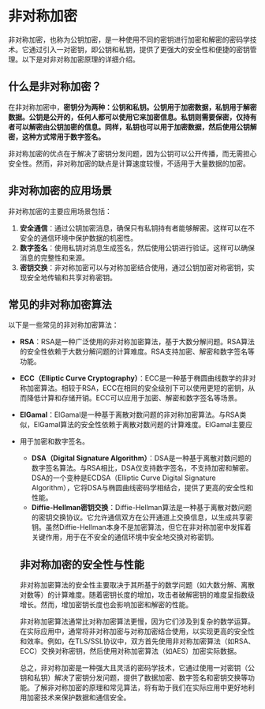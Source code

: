 # 非对称加密

非对称加密，也称为公钥加密，是一种使用不同的密钥进行加密和解密的密码学技术。它通过引入一对密钥，即公钥和私钥，提供了更强大的安全性和便捷的密钥管理。以下是对非对称加密原理的详细介绍。

## 什么是非对称加密？

在非对称加密中，**密钥分为两种：公钥和私钥。公钥用于加密数据，私钥用于解密数据。公钥是公开的，任何人都可以使用它来加密信息。私钥则需要保密，仅持有者可以解密由公钥加密的信息。同样，私钥也可以用于加密数据，然后使用公钥解密，这种方式常用于数字签名。**

非对称加密的优点在于解决了密钥分发问题，因为公钥可以公开传播，而无需担心安全性。然而，非对称加密的缺点是计算速度较慢，不适用于大量数据的加密。

## 非对称加密的应用场景

非对称加密的主要应用场景包括：

1. **安全通信**：通过公钥加密消息，确保只有私钥持有者能够解密。这样可以在不安全的通信环境中保护数据的机密性。
2. **数字签名**：使用私钥对消息生成签名，然后使用公钥进行验证。这样可以确保消息的完整性和来源。
3. **密钥交换**：非对称加密可以与对称加密结合使用，通过公钥加密对称密钥，实现安全地传输和共享对称密钥。

## 常见的非对称加密算法

以下是一些常见的非对称加密算法：

- **RSA**：RSA是一种广泛使用的非对称加密算法，基于大数分解问题。RSA算法的安全性依赖于大数分解问题的计算难度。RSA支持加密、解密和数字签名等功能。

- **ECC（Elliptic Curve Cryptography）**：ECC是一种基于椭圆曲线数学的非对称加密算法。相较于RSA，ECC在相同的安全级别下可以使用更短的密钥，从而降低计算和存储开销。ECC可以应用于加密、解密和数字签名等场景。

- **ElGamal**：ElGamal是一种基于离散对数问题的非对称加密算法。与RSA类似，ElGamal算法的安全性依赖于离散对数问题的计算难度。ElGamal主要应

- 用于加密和数字签名。

  - **DSA（Digital Signature Algorithm）**：DSA是一种基于离散对数问题的数字签名算法。与RSA相比，DSA仅支持数字签名，不支持加密和解密。DSA的一个变种是ECDSA（Elliptic Curve Digital Signature Algorithm），它将DSA与椭圆曲线密码学相结合，提供了更高的安全性和性能。
  - **Diffie-Hellman密钥交换**：Diffie-Hellman算法是一种基于离散对数问题的密钥交换协议。它允许通信双方在公开通道上交换信息，以生成共享密钥。虽然Diffie-Hellman本身不是加密算法，但它在非对称加密中发挥着关键作用，用于在不安全的通信环境中安全地交换对称密钥。

  ## 非对称加密的安全性与性能

  非对称加密算法的安全性主要取决于其所基于的数学问题（如大数分解、离散对数等）的计算难度。随着密钥长度的增加，攻击者破解密钥的难度呈指数级增长。然而，增加密钥长度也会影响加密和解密的性能。

  非对称加密算法通常比对称加密算法更慢，因为它们涉及到复杂的数学运算。在实际应用中，通常将非对称加密与对称加密结合使用，以实现更高的安全性和效率。例如，在TLS/SSL协议中，双方首先使用非对称加密算法（如RSA、ECC）交换对称密钥，然后使用对称加密算法（如AES）加密实际数据。

  总之，非对称加密是一种强大且灵活的密码学技术，它通过使用一对密钥（公钥和私钥）解决了密钥分发问题，提供了数据加密、数字签名和密钥交换等功能。了解非对称加密的原理和常见算法，将有助于我们在实际应用中更好地利用加密技术来保护数据和通信安全。